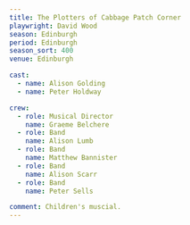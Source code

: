 ```yaml
---
title: The Plotters of Cabbage Patch Corner
playwright: David Wood
season: Edinburgh
period: Edinburgh
season_sort: 400
venue: Edinburgh

cast:
  - name: Alison Golding
  - name: Peter Holdway

crew:
  - role: Musical Director
    name: Graeme Belchere
  - role: Band
    name: Alison Lumb
  - role: Band
    name: Matthew Bannister
  - role: Band
    name: Alison Scarr
  - role: Band
    name: Peter Sells

comment: Children's muscial.
---
```



